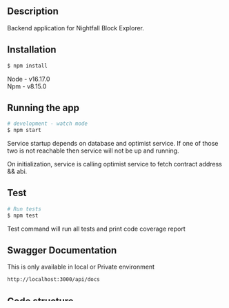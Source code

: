 ## Description

Backend application for Nightfall Block Explorer.

## Installation

```bash
$ npm install
```

Node - v16.17.0 <br />
Npm - v8.15.0

## Running the app

```bash
# development - watch mode
$ npm start
```

Service startup depends on database and optimist service. If one of those two is not reachable then service will not be up and running.

On initialization, service is calling optimist service to fetch contract address && abi.

## Test

```bash
# Run tests
$ npm test
```

Test command will run all tests and print code coverage report

## Swagger Documentation

This is only available in local or Private environment

```bash
http://localhost:3000/api/docs
```

## Code structure

- [.github](.github) - PR template && github workflows (sonarcube, tests, owasp scanner)
- [husky](husky) - Precommit script which runs lint and tests
- [db-seed](/db-seed) - Script for creating fake data for testing
- [stress-test](/stress-test) - Artillery JS script for testing
- [src](src)
  - api - business logic, controllers etc.
  - config - database, winston logger, swagger, env variables and application configuration
  - guards - holds rate limit application guard
  - middlewares - request middlewares
  - models - all dtos and types
  - pipes - input validators. Mostly used in controllers
  - repositories - database layer
  - schemas - mongo models
  - utils - constants, exception handler, helper service etc.
  - app.module.ts - main model
  - main.ts - application entry point
- [test](test) - Unit tests
